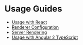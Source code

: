 # Usage Guides

* [Usage with React](guides/UsageWithReact.md)
* [Renderer Configuration](guides/RendererConfiguration.md)
* [Server Rendering](guides/ServerRendering.md)
* [Usage with Angular 2 TypeScript](guides/UsageWithAngular2TypeScript.md)